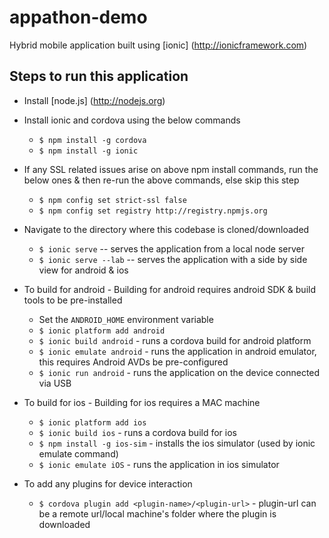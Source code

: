 # appathon-demo
Hybrid mobile application built using [ionic] (http://ionicframework.com) 

Steps to run this application
-----------------------------
* Install [node.js] (http://nodejs.org)

* Install ionic and cordova using the below commands
	* `$ npm install -g cordova`
	* `$ npm install -g ionic`

* If any SSL related issues arise on above npm install commands, run the below ones & then re-run the above commands, else skip this step
	* `$ npm config set strict-ssl false`
	* `$ npm config set registry http://registry.npmjs.org`

* Navigate to the directory where this codebase is cloned/downloaded
	* `$ ionic serve` -- serves the application from a local node server
	* `$ ionic serve --lab` -- serves the application with a side by side view for android & ios

* To build for android - Building for android requires android SDK & build tools to be pre-installed 

	*  Set the `ANDROID_HOME` environment variable
	* `$ ionic platform add android` 
	* `$ ionic build android` - runs a cordova build for android platform
	* `$ ionic emulate android` - runs the application in android emulator, this requires Android AVDs be pre-configured 
	* `$ ionic run android` - runs the application on the device connected via USB

* To build for ios - Building for ios requires a MAC machine
	* `$ ionic platform add ios` 
	* `$ ionic build ios` - runs a cordova build for ios
	* `$ npm install -g ios-sim` - installs the ios simulator (used by ionic emulate command)
	* `$ ionic emulate iOS` - runs the application in ios simulator

* To add any plugins for device interaction
	* `$ cordova plugin add <plugin-name>/<plugin-url>` - plugin-url can be a remote url/local machine's folder where the plugin is downloaded 
